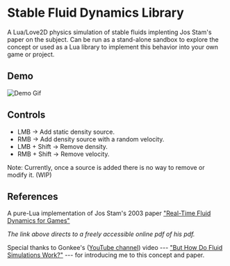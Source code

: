 # Stable Fluid Dynamics Library
A Lua/Love2D physics simulation of stable fluids implenting Jos Stam's paper on the subject.
Can be run as a stand-alone sandbox to explore the concept or used as a Lua library to implement this behavior into your own game or project.

## Demo
![Demo Gif](https://user-images.githubusercontent.com/21343576/171421351-f40dc529-ceb9-4027-90f5-ccbad66b9371.gif)

## Controls
- LMB -> Add static density source.
- RMB -> Add density source with a random velocity.
- LMB + Shift -> Remove density.
- RMB + Shift -> Remove velocity.

Note: Currently, once a source is added there is no way to remove or modify it. (WIP)

## References
A pure-Lua implementation of Jos Stam's 2003 paper ["Real-Time Fluid Dynamics for Games"](https://www.dgp.toronto.edu/public_user/stam/reality/Research/pdf/GDC03.pdf)

*The link above directs to a freely accessible online pdf of his pdf.*

Special thanks to Gonkee's ([YouTube channel](https://www.youtube.com/channel/UCG2IoSJBUhrGL8fb5stMCWw)) video --- ["But How Do Fluid Simulations Work?"](https://www.youtube.com/watch?v=qsYE1wMEMPA) --- for introducing me to this concept and paper.

